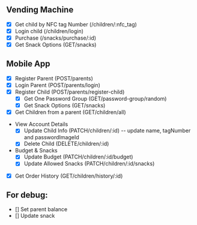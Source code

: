 ## Vending Machine
- [x] Get child by NFC tag Number (/children/:nfc_tag)
- [x] Login child (/children/login)
- [x] Purchase (/snacks/purchase/:id)
- [x] Get Snack Options (GET/snacks)

## Mobile App
- [x] Register Parent (POST/parents)
- [x] Login Parent (POST/parents/login)
- [x] Register Child (POST/parents/register-child)
    - [x] Get One Password Group (GET/password-group/random)
    - [x] Get Snack Options (GET/snacks)
- [x] Get Children from a parent (GET/children/all)
- View Account Details
    - [x] Update Child Info (PATCH/children/:id) -- update name, tagNumber and passwordImageId
    - [x] Delete Child (DELETE/children/:id)
- Budget & Snacks
    - [x] Update Budget (PATCH/children/:id/budget)
    - [x] Update Allowed Snacks (PATCH/children/:id/snacks)
- [x] Get Order History (GET/children/history/:id)

## For debug:
- [] Set parent balance
- [] Update snack